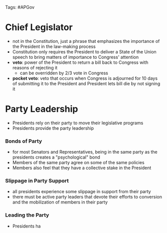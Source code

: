 Tags: #APGov 

# Chief Legislator
- not in the Constitution, just a phrase that emphasizes the importance of the President in the law-making process
- Constitution only requires the President to deliver a State of the Union speech to bring matters of importance to Congress' attention
- **veto**: power of the President to return a bill back to Congress with reasons of rejecting it
	- can be overridden by 2/3 vote in Congress
- **pocket veto**: veto that occurs when Congress is adjourned for 10 days of submitting it to the President and President lets bill die by not signing it

# Party Leadership
- Presidents rely on their party to move their legislative programs
- Presidents provide the party leadership
### Bonds of Party
- for most Senators and Representatives, being in the same party as the presidents creates a "psychological" bond
- Members of the same party agree on some of the same policies 
- Members also feel that they have a collective stake in the President

### Slippage in Party Support
- all presidents experience some slippage in support from their party
- there must be active party leaders that devote their efforts to conversion and the mobilization of members in their party

### Leading the Party
- Presidents ha